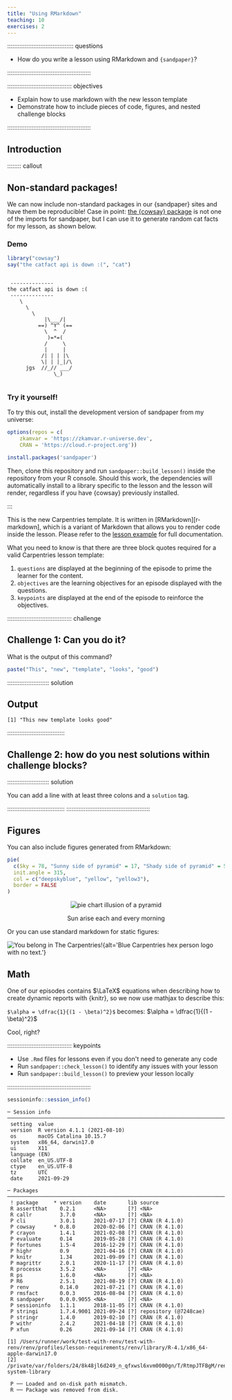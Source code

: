 ```yaml
---
title: "Using RMarkdown"
teaching: 10
exercises: 2
---
```


:::::::::::::::::::::::::::::::::::::: questions 

- How do you write a lesson using RMarkdown and `{sandpaper}`?

::::::::::::::::::::::::::::::::::::::::::::::::

::::::::::::::::::::::::::::::::::::: objectives

- Explain how to use markdown with the new lesson template
- Demonstrate how to include pieces of code, figures, and nested challenge blocks

::::::::::::::::::::::::::::::::::::::::::::::::

## Introduction


:::::::: callout

## Non-standard packages!

We can now include non-standard packages in our {sandpaper} sites and have them
be reproducible! Case in point: [the {cowsay} 
package](https://cran.r-project.org/package=cowsay) is not one of the imports
for sandpaper, but I can use it to generate random cat facts for my lesson, as
shown below.

### Demo


```r
library("cowsay")
say("the catfact api is down :(", "cat")
```

```{.output}

 -------------- 
the catfact api is down :( 
 --------------
    \
      \
        \
            |\___/|
          ==) ^Y^ (==
            \  ^  /
             )=*=(
            /     \
            |     |
           /| | | |\
           \| | |_|/\
      jgs  //_// ___/
               \_)
  
```

### Try it yourself!

To try this out, install the development version of sandpaper from my universe:


```r
options(repos = c(
    zkamvar = 'https://zkamvar.r-universe.dev',
    CRAN = 'https://cloud.r-project.org'))

install.packages('sandpaper')
```

Then, clone this repository and run `sandpaper::build_lesson()` inside the 
repository from your R console. Should this work, the dependencies will 
automatically install to a library specific to the lesson and the lesson will
render, regardless if you have {cowsay} previously installed.

:::


This is the new Carpentries template. It is written in [RMarkdown][r-markdown],
which is a variant of Markdown that allows you to render code inside the
lesson. Please refer to the [lesson
example](https://carpentries.github.io/lesson-example) for full documentation.

What you need to know is that there are three block quotes required for a valid
Carpentries lesson template:

 1. `questions` are displayed at the beginning of the episode to prime the
    learner for the content.
 2. `objectives` are the learning objectives for an episode displayed with
    the questions.
 3. `keypoints` are displayed at the end of the episode to reinforce the
    objectives.

::::::::::::::::::::::::::::::::::::: challenge 

## Challenge 1: Can you do it?

What is the output of this command?


```r
paste("This", "new", "template", "looks", "good")
```

:::::::::::::::::::::::: solution 

## Output
 

```{.output}
[1] "This new template looks good"
```

:::::::::::::::::::::::::::::::::


## Challenge 2: how do you nest solutions within challenge blocks?

:::::::::::::::::::::::: solution 

You can add a line with at least three colons and a `solution` tag.

:::::::::::::::::::::::::::::::::
::::::::::::::::::::::::::::::::::::::::::::::::

## Figures

You can also include figures generated from RMarkdown:


```r
pie(
  c(Sky = 78, "Sunny side of pyramid" = 17, "Shady side of pyramid" = 5), 
  init.angle = 315, 
  col = c("deepskyblue", "yellow", "yellow3"), 
  border = FALSE
)
```

<div class="figure" style="text-align: center">
<img src="fig/01-introduction-rendered-pyramid-1.png" alt="pie chart illusion of a pyramid"  />
<p class="caption">Sun arise each and every morning</p>
</div>

Or you can use standard markdown for static figures:

![You belong in The Carpentries!](https://raw.githubusercontent.com/carpentries/logo/master/Badge_Carpentries.svg){alt='Blue Carpentries hex person logo with no text.'}


## Math

One of our episodes contains $\LaTeX$ equations when describing how to create
dynamic reports with {knitr}, so we now use mathjax to describe this:

`$\alpha = \dfrac{1}{(1 - \beta)^2}$` becomes: $\alpha = \dfrac{1}{(1 - \beta)^2}$

Cool, right?

::::::::::::::::::::::::::::::::::::: keypoints 

- Use `.Rmd` files for lessons even if you don't need to generate any code
- Run `sandpaper::check_lesson()` to identify any issues with your lesson
- Run `sandpaper::build_lesson()` to preview your lesson locally

::::::::::::::::::::::::::::::::::::::::::::::::


```r
sessioninfo::session_info()
```

```{.output}
─ Session info ───────────────────────────────────────────────────────────────────────────────────
 setting  value                       
 version  R version 4.1.1 (2021-08-10)
 os       macOS Catalina 10.15.7      
 system   x86_64, darwin17.0          
 ui       X11                         
 language (EN)                        
 collate  en_US.UTF-8                 
 ctype    en_US.UTF-8                 
 tz       UTC                         
 date     2021-09-29                  

─ Packages ───────────────────────────────────────────────────────────────────────────────────────
 ! package     * version    date       lib source               
 R assertthat    0.2.1      <NA>       [?] <NA>                 
 R callr         3.7.0      <NA>       [?] <NA>                 
 P cli           3.0.1      2021-07-17 [?] CRAN (R 4.1.0)       
 P cowsay      * 0.8.0      2020-02-06 [?] CRAN (R 4.1.0)       
 P crayon        1.4.1      2021-02-08 [?] CRAN (R 4.1.0)       
 P evaluate      0.14       2019-05-28 [?] CRAN (R 4.1.0)       
 P fortunes      1.5-4      2016-12-29 [?] CRAN (R 4.1.0)       
 P highr         0.9        2021-04-16 [?] CRAN (R 4.1.0)       
 P knitr         1.34       2021-09-09 [?] CRAN (R 4.1.0)       
 P magrittr      2.0.1      2020-11-17 [?] CRAN (R 4.1.0)       
 R processx      3.5.2      <NA>       [?] <NA>                 
 R ps            1.6.0      <NA>       [?] <NA>                 
 P R6            2.5.1      2021-08-19 [?] CRAN (R 4.1.0)       
 P renv          0.14.0     2021-07-21 [?] CRAN (R 4.1.0)       
 P rmsfact       0.0.3      2016-08-04 [?] CRAN (R 4.1.0)       
 R sandpaper     0.0.0.9055 <NA>       [?] <NA>                 
 P sessioninfo   1.1.1      2018-11-05 [?] CRAN (R 4.1.0)       
 P stringi       1.7.4.9001 2021-09-24 [?] repository (@7248cae)
 P stringr       1.4.0      2019-02-10 [?] CRAN (R 4.1.0)       
 P withr         2.4.2      2021-04-18 [?] CRAN (R 4.1.0)       
 P xfun          0.26       2021-09-14 [?] CRAN (R 4.1.0)       

[1] /Users/runner/work/test-with-renv/test-with-renv/renv/profiles/lesson-requirements/renv/library/R-4.1/x86_64-apple-darwin17.0
[2] /private/var/folders/24/8k48jl6d249_n_qfxwsl6xvm0000gn/T/RtmpJTFBgM/renv-system-library

 P ── Loaded and on-disk path mismatch.
 R ── Package was removed from disk.
```


